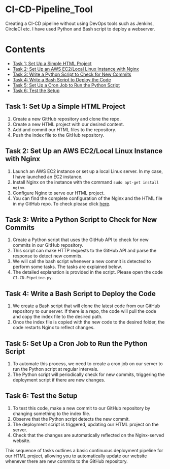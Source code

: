 # CI-CD-Pipeline_Tool
Creating a CI-CD pipeline without using DevOps tools such as Jenkins, CircleCI etc. I have used Python and Bash script to deploy a webserver.

# Contents

- [Task 1: Set Up a Simple HTML Project](#task-1-set-up-a-simple-html-project)
- [Task 2: Set Up an AWS EC2/Local Linux Instance with Nginx](#task-2-set-up-an-aws-ec2local-linux-instance-with-nginx)
- [Task 3: Write a Python Script to Check for New Commits](#task-3-write-a-python-script-to-check-for-new-commits)
- [Task 4: Write a Bash Script to Deploy the Code](#task-4-write-a-bash-script-to-deploy-the-code)
- [Task 5: Set Up a Cron Job to Run the Python Script](#task-5-set-up-a-cron-job-to-run-the-python-script)
- [Task 6: Test the Setup](#task-6-test-the-setup)

## Task 1: Set Up a Simple HTML Project
1. Create a new GitHub repository and clone the repo.
2. Create a new HTML project with our desired content.
3. Add and commit our HTML files to the repository.
4. Push the index file to the GitHub repository.

## Task 2: Set Up an AWS EC2/Local Linux Instance with Nginx
1. Launch an AWS EC2 instance or set up a local Linux server. In my case, I have launched an EC2 instance.
2. Install Nginx on the instance with the command `sudo apt-get install nginx`.
3. Configure Nginx to serve our HTML project.
4. You can find the complete configuration of the Nginx and the HTML file in my GitHub repo. To check please click [here](https://github.com/sayanalokesh/AutomateDeployment.git).

## Task 3: Write a Python Script to Check for New Commits
1. Create a Python script that uses the GitHub API to check for new commits in our GitHub repository.
2. This script can make HTTP requests to the GitHub API and parse the response to detect new commits.
3. We will call the bash script whenever a new commit is detected to perform some tasks. The tasks are explained below.
4. The detailed explanation is provided in the script. Please open the code `CI-CD-PipeLine.py`.

## Task 4: Write a Bash Script to Deploy the Code
1. We create a Bash script that will clone the latest code from our GitHub repository to our server. If there is a repo, the code will pull the code and copy the index file to the desired path.
2. Once the index file is copied with the new code to the desired folder, the code restarts Nginx to reflect changes.

## Task 5: Set Up a Cron Job to Run the Python Script
1. To automate this process, we need to create a cron job on our server to run the Python script at regular intervals.
2. The Python script will periodically check for new commits, triggering the deployment script if there are new changes.

## Task 6: Test the Setup
1. To test this code, make a new commit to our GitHub repository by changing something to the index file.
2. Observe that the Python script detects the new commit.
3. The deployment script is triggered, updating our HTML project on the server.
4. Check that the changes are automatically reflected on the Nginx-served website.

This sequence of tasks outlines a basic continuous deployment pipeline for our HTML project, allowing you to automatically update our website whenever there are new commits to the GitHub repository.
